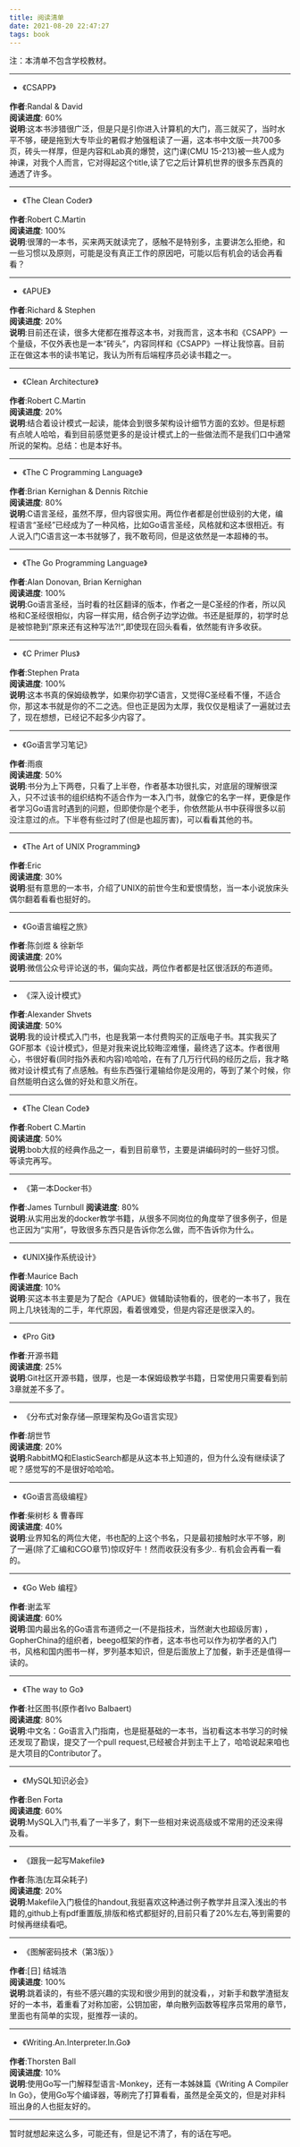 ```yaml
---
title: 阅读清单
date: 2021-08-20 22:47:27
tags: book
---
```


注：本清单不包含学校教材。  

---
 - 《CSAPP》  
 
**作者**:Randal & David  
**阅读进度**: 60%  
**说明**:这本书涉猎很广泛，但是只是引你进入计算机的大门，高三就买了，当时水平不够，硬是拖到大专毕业的暑假才勉强粗读了一遍，这本书中文版一共700多页，砖头一样厚，但是内容和Lab真的爆赞，这门课(CMU 15-213)被一些人成为神课，对我个人而言，它对得起这个title,读了它之后计算机世界的很多东西真的通透了许多。

---
 - 《The Clean Coder》  
 
**作者**:Robert C.Martin  
**阅读进度**: 100%  
**说明**:很薄的一本书，买来两天就读完了，感触不是特别多，主要讲怎么拒绝，和一些习惯以及原则，可能是没有真正工作的原因吧，可能以后有机会的话会再看看？

---
- 《APUE》  

**作者**:Richard & Stephen   
**阅读进度**: 20%  
**说明**:目前还在读，很多大佬都在推荐这本书，对我而言，这本书和《CSAPP》一个量级，不仅外表也是一本“砖头”，内容同样和《CSAPP》一样让我惊喜。目前正在做这本书的读书笔记，我认为所有后端程序员必读书籍之一。

---
- 《Clean Architecture》  

**作者**:Robert C.Martin   
**阅读进度**: 20%  
**说明**:结合着设计模式一起读，能体会到很多架构设计细节方面的玄妙。但是标题有点唬人哈哈，看到目前感觉更多的是设计模式上的一些做法而不是我们口中通常所说的架构。总结：也是本好书。

---
- 《The C Programming Language》  

**作者**:Brian Kernighan & Dennis Ritchie  
**阅读进度**: 80%  
**说明**:C语言圣经，虽然不厚，但内容很实用。两位作者都是创世级别的大佬，编程语言“圣经”已经成为了一种风格，比如Go语言圣经，风格就和这本很相近。有人说入门C语言这一本书就够了，我不敢苟同，但是这依然是一本超棒的书。

---

- 《The Go Programming Language》  

**作者**:Alan Donovan, Brian Kernighan   
**阅读进度**: 100%  
**说明**:Go语言圣经，当时看的社区翻译的版本，作者之一是C圣经的作者，所以风格和C圣经很相似，内容一样实用，结合例子边学边做。书还是挺厚的，初学时总是被惊艳到”原来还有这种写法?!“,即使现在回头看看，依然能有许多收获。

---  

- 《C Primer Plus》  

**作者**:Stephen Prata   
**阅读进度**: 100%  
**说明**:这本书真的保姆级教学，如果你初学C语言，又觉得C圣经看不懂，不适合你，那这本书就是你的不二之选。但也正是因为太厚，我仅仅是粗读了一遍就过去了，现在想想，已经记不起多少内容了。

---
- 《Go语言学习笔记》  

**作者**:雨痕  
**阅读进度**: 50%  
**说明**:书分为上下两卷，只看了上半卷，作者基本功很扎实，对底层的理解很深入，只不过该书的组织结构不适合作为一本入门书，就像它的名字一样，更像是作者学习Go语言时遇到的问题，但即使你是个老手，你依然能从书中获得很多以前没注意过的点。下半卷有些过时了(但是也超厉害)，可以看看其他的书。  

---
- 《The Art of UNIX Programming》  

**作者**:Eric  
**阅读进度**: 30%  
**说明**:挺有意思的一本书，介绍了UNIX的前世今生和爱恨情愁，当一本小说放床头偶尔翻着看看也挺好的。  

---
- 《Go语言编程之旅》  

**作者**:陈剑煜 & 徐新华  
**阅读进度**: 20%  
**说明**:微信公众号评论送的书，偏向实战，两位作者都是社区很活跃的布道师。  

---
- 《深入设计模式》  

**作者**:Alexander Shvets  
**阅读进度**: 50%  
**说明**:我的设计模式入门书，也是我第一本付费购买的正版电子书。其实我买了GOF那本《设计模式》，但是对我来说比较晦涩难懂，最终选了这本。作者很用心，书很好看(同时指外表和内容)哈哈哈，在有了几万行代码的经历之后，我才略微对设计模式有了点感触。有些东西强行灌输给你是没用的，等到了某个时候，你自然能明白这么做的好处和意义所在。

---
- 《The Clean Code》

**作者**:Robert C.Martin  
**阅读进度**: 50%  
**说明**:bob大叔的经典作品之一，看到目前章节，主要是讲编码时的一些好习惯。等读完再写。

---
- 《第一本Docker书》

**作者**:James Turnbull
**阅读进度**: 80%  
**说明**:从实用出发的docker教学书籍，从很多不同岗位的角度举了很多例子，但是也正因为“实用”，导致很多东西只是告诉你怎么做，而不告诉你为什么。

---
- 《UNIX操作系统设计》

**作者**:Maurice Bach  
**阅读进度**: 10%  
**说明**:买这本书主要是为了配合《APUE》做辅助读物看的，很老的一本书了，我在网上几块钱淘的二手，年代原因，看着很难受，但是内容还是很深入的。  

---
- 《Pro Git》

**作者**:开源书籍  
**阅读进度**: 25%  
**说明**:Git社区开源书籍，很厚，也是一本保姆级教学书籍，日常使用只需要看到前3章就差不多了。  

---
- 《分布式对象存储—原理架构及Go语言实现》

**作者**:胡世节  
**阅读进度**: 20%  
**说明**:RabbitMQ和ElasticSearch都是从这本书上知道的，但为什么没有继续读了呢？感觉写的不是很好哈哈哈。  

---
- 《Go语言高级编程》

**作者**:柴树杉 & 曹春晖  
**阅读进度**: 40%  
**说明**:业界知名的两位大佬，书也配的上这个书名，只是最初接触时水平不够，刷了一遍(除了汇编和CGO章节)惊叹好牛！然而收获没有多少.. 有机会会再看一看的。  

---
- 《Go Web 编程》

**作者**:谢孟军  
**阅读进度**: 60%  
**说明**:国内最出名的Go语言布道师之一(不是指技术，当然谢大也超级厉害) ，GopherChina的组织者，beego框架的作者，这本书也可以作为初学者的入门书，风格和国内图书一样，罗列基本知识，但是后面放上了加餐，新手还是值得一读的。 

---
- 《The way to Go》

**作者**:社区图书(原作者Ivo Balbaert)  
**阅读进度**: 80%  
**说明**:中文名：Go语言入门指南，也是挺基础的一本书，当初看这本书学习的时候还发现了勘误，提交了一个pull request,已经被合并到主干上了，哈哈说起来咱也是大项目的Contributor了。  

---
- 《MySQL知识必会》

**作者**:Ben Forta  
**阅读进度**: 60%  
**说明**:MySQL入门书,看了一半多了，剩下一些相对来说高级或不常用的还没来得及看。

---
- 《跟我一起写Makefile》

**作者**:陈浩(左耳朵耗子)  
**阅读进度**: 20%  
**说明**:Makefile入门极佳的handout,我挺喜欢这种通过例子教学并且深入浅出的书籍的,github上有pdf重置版,排版和格式都挺好的,目前只看了20%左右,等到需要的时候再继续看吧。

---
- 《图解密码技术（第3版）》

**作者**:[日] 结城浩  
**阅读进度**: 100%  
**说明**:跳着读的，有些不感兴趣的实现和很少用到的就没看，，对新手和数学渣挺友好的一本书，着重看了对称加密，公钥加密，单向散列函数等程序员常用的章节，里面也有简单的实现，挺推荐一读的。

---
- 《Writing.An.Interpreter.In.Go》

**作者**:Thorsten Ball  
**阅读进度**: 10%  
**说明**:使用Go写一门解释型语言-Monkey，还有一本姊妹篇《Writing A Compiler In Go》，使用Go写个编译器，等刷完了打算看看，虽然是全英文的，但是对非科班出身的人也挺友好的。

---

暂时就想起来这么多，可能还有，但是记不清了，有的话在写吧。
